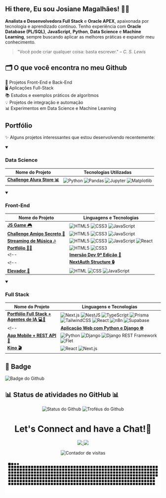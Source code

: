 ## Hi there, Eu sou Josiane Magalhães! 👩‍💻

**Analista e Desenvolvedora Full Stack** e **Oracle APEX**, apaixonada por tecnologia e aprendizado contínuo. Tenho experiência com **Oracle Database (PL/SQL)**, **JavaScript**, **Python**, **Data Science** e **Machine Learning**, sempre buscando aplicar as melhores práticas e expandir meu conhecimento.

> ⁠"Você pode criar qualquer coisa: basta escrever." – *C. S. Lewis*

## 🗂️ O que você encontra no meu Github

🚀 Projetos Front-End e Back-End  
🖥️ Aplicações Full-Stack  
📚 Estudos e exemplos práticos de algoritmos  
💡 Projetos de integração e automação  
📊 Experimentos em Data Science e Machine Learning

## Portfólio

✨ Alguns projetos interessantes que estou desenvolvendo recentemente:

<details open>
  <summary><h3>Data Science</h3></summary>
  
  | Nome do Projeto | Tecnologias Utilizadas |
  |------|-------|
  | **[Challenge Alura Store 📊](https://github.com/JosianeCMagalhaes/challenge-alura-store-data-science)** | ![Python](https://img.shields.io/badge/-Python-3776AB?style=flat-square&logo=python&logoColor=white) ![Pandas](https://img.shields.io/badge/-Pandas-150458?style=flat-square&logo=pandas&logoColor=white) ![Jupyter](https://img.shields.io/badge/-Jupyter-F37626?style=flat-square&logo=jupyter&logoColor=white) ![Matplotlib](https://img.shields.io/badge/-Matplotlib-11557C?style=flat-square) |

</details>

<details open>
  <summary><h3>Front-End</h3></summary>
  
  | Nome do Projeto | Linguagens e Tecnologias |
  |------|-------|
  | **[JS Game 🎮](https://github.com/JosianeCMagalhaes/js-game)** | ![HTML5](https://img.shields.io/badge/-HTML5-E34F26?style=flat-square&logo=html5&logoColor=white) ![CSS3](https://img.shields.io/badge/-CSS3-1572B6?style=flat-square&logo=css3&logoColor=white) ![JavaScript](https://img.shields.io/badge/-JavaScript-F7DF1E?style=flat-square&logo=javascript&logoColor=black) |
  | **[Challenge Amigo Secreto 🎁](https://github.com/JosianeCMagalhaes/challenge-amigo-secreto)** | ![HTML5](https://img.shields.io/badge/-HTML5-E34F26?style=flat-square&logo=html5&logoColor=white) ![CSS3](https://img.shields.io/badge/-CSS3-1572B6?style=flat-square&logo=css3&logoColor=white) ![JavaScript](https://img.shields.io/badge/-JavaScript-F7DF1E?style=flat-square&logo=javascript&logoColor=black) |
  | **[Streaming de Música 🎶](https://github.com/JosianeCMagalhaes/streaming-de-musica)** | ![HTML5](https://img.shields.io/badge/-HTML5-E34F26?style=flat-square&logo=html5&logoColor=white) ![CSS3](https://img.shields.io/badge/-CSS3-1572B6?style=flat-square&logo=css3&logoColor=white) ![JavaScript](https://img.shields.io/badge/-JavaScript-F7DF1E?style=flat-square&logo=javascript&logoColor=black) ![React](https://img.shields.io/badge/-React-61DAFB?style=flat-square&logo=react&logoColor=black) |
  | **[Portfólio 👩‍💻](https://github.com/JosianeCMagalhaes/portfolio)** | ![HTML5](https://img.shields.io/badge/-HTML5-E34F26?style=flat-square&logo=html5&logoColor=white) ![CSS3](https://img.shields.io/badge/-CSS3-1572B6?style=flat-square&logo=css3&logoColor=white) |
  <!--| **[Imersão Dev 9ª Edição 🤿](https://github.com/JosianeCMagalhaes/imersao_dev_9)** | ![HTML](https://img.shields.io/badge/HTML-E34F26?style=flat-square&logo=html5&logoColor=white) ![CSS](https://img.shields.io/badge/CSS-1572B6?style=flat-square&logo=css3&logoColor=white) ![JavaScript](https://img.shields.io/badge/JavaScript-F7DF1E?style=flat-square&logo=javascript&logoColor=black) |-->
  <!--| **[NextAuth Structure 🔒](https://github.com/JosianeCMagalhaes/next-auth-structure)** | ![Next.js](https://img.shields.io/badge/-Next.js-000000?style=flat-square&logo=nextdotjs&logoColor=white) ![NextAuth.js](https://img.shields.io/badge/-NextAuth.js-000000?style=flat-square&logo=auth0&logoColor=white) ![JWT](https://img.shields.io/badge/-JWT-000000?style=flat-square&logo=jsonwebtokens&logoColor=white) ![React](https://img.shields.io/badge/-React-61DAFB?style=flat-square&logo=react&logoColor=black) ![TypeScript](https://img.shields.io/badge/-TypeScript-3178C6?style=flat-square&logo=typescript&logoColor=white)
  | **[Elevador 🏢](https://github.com/JosianeCMagalhaes/elevador)** | ![HTML](https://img.shields.io/badge/-HTML-E34F26?style=flat-square&logo=html5&logoColor=white) ![CSS](https://img.shields.io/badge/-CSS-1572B6?style=flat-square&logo=css3&logoColor=white) ![JavaScript](https://img.shields.io/badge/-JavaScript-F7DF1E?style=flat-square&logo=javascript&logoColor=black) |-->

</details>

<!--details open>  
  <summary><h3>Back-End</h3></summary>  
  
  | Nome do Projeto | Linguagens e Tecnologias |
  |------|-------|
  | **[Controle de Finanças Pessoais 📊](https://github.com/JosianeCMagalhaes/controle-de-financas-pessoais)** | ![Python](https://img.shields.io/badge/Python-3776AB?style=flat-square&logo=python&logoColor=FFD43B) |
  | **[Desenvolvimento de uma REST API ⚙️](https://github.com/JosianeCMagalhaes/rest-api)** | ![Python](https://img.shields.io/badge/Python-3776AB?style=flat-square&logo=python&logoColor=FFD43B) ![Django](https://img.shields.io/badge/-Django-092E20?style=flat-square&logo=django&logoColor=white) ![Django REST Framework](https://img.shields.io/badge/-DRF-092E20?style=flat-square&logo=django&logoColor=white) |
  | **[FinTrack API 💰](https://github.com/JosianeCMagalhaes/fintrack-api)** | ![Node.js](https://img.shields.io/badge/-Node.js-339933?style=flat-square&logo=nodedotjs&logoColor=white) ![Express.js](https://img.shields.io/badge/-Express.js-000000?style=flat-square&logo=express&logoColor=white) ![PostgreSQL](https://img.shields.io/badge/-PostgreSQL-336791?style=flat-square&logo=postgresql&logoColor=white) ![Knex.js](https://img.shields.io/badge/-Knex.js-ff6600?style=flat-square&logo=knex&logoColor=white) ![Passport.js](https://img.shields.io/badge/-Passport.js-34E27A?style=flat-square&logo=passport&logoColor=white) ![JWT](https://img.shields.io/badge/-JWT-000000?style=flat-square&logo=jsonwebtokens&logoColor=white) ![Jest](https://img.shields.io/badge/-Jest-C21325?style=flat-square&logo=jest&logoColor=white)
  | **[FizzBuzz 📂](https://github.com/JosianeCMagalhaes/fizzbuzz)** | ![Elixir](https://img.shields.io/badge/-Elixir-4B275F?style=flat-square&logo=elixir&logoColor=white) ![Manipulação de Arquivos](https://img.shields.io/badge/-Manipulação%20de%20Arquivos-blueviolet?style=flat-square)
  | **[EXmon 🎮](https://github.com/JosianeCMagalhaes/exmon)** | ![Elixir](https://img.shields.io/badge/-Elixir-4B275F?style=flat-square&logo=elixir&logoColor=white) ![Jogo baseado em turnos](https://img.shields.io/badge/-Jogo%20Baseado%20em%20Turnos-yellowgreen?style=flat-square) ![Phoenix](https://img.shields.io/badge/-Phoenix-FF6600?style=flat-square&logo=phoenix&logoColor=white) ![Ecto](https://img.shields.io/badge/-Ecto-007ACC?style=flat-square) ![Tesla](https://img.shields.io/badge/-Tesla-00A3E0?style=flat-square) ![Mox](https://img.shields.io/badge/-Mox-6C757D?style=flat-square) ![Bypass](https://img.shields.io/badge/-Bypass-A020F0?style=flat-square) ![Fly.io](https://img.shields.io/badge/-Fly.io-008ECC?style=flat-square&logo=flydotio&logoColor=white)
  | **[Twix 🌐](https://github.com/JosianeCMagalhaes/twix)** | ![Elixir](https://img.shields.io/badge/-Elixir-4B275F?style=flat-square&logo=elixir&logoColor=white) ![GraphQL](https://img.shields.io/badge/-GraphQL-E10098?style=flat-square&logo=graphql&logoColor=white) ![Phoenix](https://img.shields.io/badge/-Phoenix-FF6600?style=flat-square&logo=phoenix&logoColor=white) ![Absinthe](https://img.shields.io/badge/-Absinthe-2F855A?style=flat-square) ![Subscriptions](https://img.shields.io/badge/-Subscriptions-FF4500?style=flat-square) ![Ecto](https://img.shields.io/badge/-Ecto-007ACC?style=flat-square) ![LiveView](https://img.shields.io/badge/-LiveView-005F87?style=flat-square) ![Fly.io](https://img.shields.io/badge/-Fly.io-008ECC?style=flat-square&logo=flydotio&logoColor=white)
  | **[Sorteio 🎲](https://github.com/JosianeCMagalhaes/sorteio)** | ![TypeScript](https://img.shields.io/badge/-TypeScript-3178C6?style=flat-square&logo=typescript&logoColor=white) |
  
</details-->

<details open>  
  <summary><h3>Full Stack</h3></summary>  
  
  | Nome do Projeto | Linguagens e Tecnologias |
  |------|-------|
  | **[Portfólio Full Stack + Agentes de IA 💻🤖](https://github.com/JosianeCMagalhaes/portfolio-josi)** | ![Next.js](https://img.shields.io/badge/Next.js-000000?style=flat-square&logo=nextdotjs&logoColor=white) ![NestJS](https://img.shields.io/badge/NestJS-E0234E?style=flat-square&logo=nestjs&logoColor=white) ![TypeScript](https://img.shields.io/badge/TypeScript-3178C6?style=flat-square&logo=typescript&logoColor=white) ![Prisma](https://img.shields.io/badge/Prisma-2D3748?style=flat-square&logo=prisma&logoColor=white) ![TailwindCSS](https://img.shields.io/badge/TailwindCSS-38B2AC?style=flat-square&logo=tailwindcss&logoColor=white) ![React](https://img.shields.io/badge/React-20232A?style=flat-square&logo=react&logoColor=61DAFB) ![n8n](https://img.shields.io/badge/n8n-0B60AD?style=flat-square&logo=n8n&logoColor=white) ![Supabase](https://img.shields.io/badge/Supabase-3ECF8E?style=flat-square&logo=supabase&logoColor=white) |
  <!--| **[Aplicação Web com Python e Django 🌐](https://github.com/JosianeCMagalhaes/aplicacao-web-python-django)** | ![Python](https://img.shields.io/badge/Python-3776AB?style=flat-square&logo=python&logoColor=FFD43B) ![Django](https://img.shields.io/badge/-Django-092E20?style=flat-square&logo=django&logoColor=white) |
  | **[App Mobile + REST API 📱](https://github.com/JosianeCMagalhaes/app-mobile-rest-api)** | ![Python](https://img.shields.io/badge/Python-3776AB?style=flat-square&logo=python&logoColor=FFD43B) ![Django](https://img.shields.io/badge/-Django-092E20?style=flat-square&logo=django&logoColor=white) ![Django REST Framework](https://img.shields.io/badge/-DRF-092E20?style=flat-square&logo=django&logoColor=white) ![Flet](https://img.shields.io/badge/-Flet-009CFF?style=flat-square&logo=flet&logoColor=white) |
  | **[Kino 🎬](https://github.com/JosianeCMagalhaes/kino)** | ![React](https://img.shields.io/badge/-React-61DAFB?style=flat-square&logo=react&logoColor=black) ![Next.js](https://img.shields.io/badge/-Next.js-000000?style=flat-square&logo=nextdotjs&logoColor=white) |-->

  </details>

## 🏅 Badge

<div align="left">
  <img src="https://github.com/user-attachments/assets/91498873-ccc5-47f9-adb4-f6afac74033e" width="233" alt="Badge do Github">
</div>

## 📊 Status de atividades no GitHub 📊

<div align="center">
  <img src="http://github-profile-summary-cards.vercel.app/api/cards/stats?username=JosianeCMagalhaes&theme=nord_dark" alt="Status do Github"/>
  <img src="https://github-profile-trophy.vercel.app/?username=JosianeCMagalhaes&theme=nord&column=6&margin-w=10" alt="Troféus do Github"/>
</div>

<h1 align="center">
  Let's Connect and have a Chat!💬
</h1>

<p align="center">
<a href="https://www.linkedin.com/in/josianemagalhaes/">
  <img height="50" src="https://user-images.githubusercontent.com/46517096/166973395-19676cd8-f8ec-4abf-83ff-da8243505b82.png"/>
</a>
<a href="mailto:josymagalhaes18@gmail.com">
  <img height="50" src="https://user-images.githubusercontent.com/46517096/166972883-f5f1d88c-0246-4374-88ac-ded0f2cf0699.png"/>
</a>
</p>

<p align="center">
  <img src="https://komarev.com/ghpvc/?username=JosianeCMagalhaes&color=blue&style=flat-square" alt="Contador de visitas" />
</p>

<div align="center">
  
  ![Snake animation](https://github.com/JosianeCMagalhaes/JosianeCMagalhaes/blob/output/github-contribution-grid-snake.svg)

</div>
